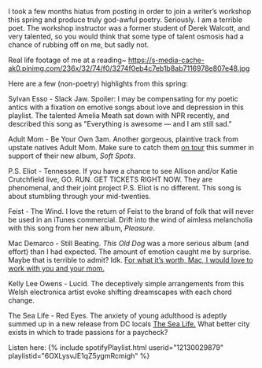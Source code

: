 I took a few months hiatus from posting in order to join a writer’s workshop this spring and produce truly god-awful poetry. Seriously. I am a terrible poet. The workshop instructor was a former student of Derek Walcott, and very talented, so you would think that some type of talent osmosis had a chance of rubbing off on me, but sadly not. 
 
Real life footage of me at a reading~
https://s-media-cache-ak0.pinimg.com/236x/32/74/f0/3274f0eb4c7eb1b8ab7116978e807e48.jpg 
 
Here are a few (non-poetry) highlights from this spring: 
 
Sylvan Esso - Slack Jaw. Spoiler: I may be compensating for my poetic antics with a fixation on emotive songs about love and depression in this playlist. The talented Amelia Meath sat down with NPR recently, and described this song as "Everything is awesome — and I am still sad." 
 
Adult Mom - Be Your Own 3am. Another gorgeous, plaintive track from upstate natives Adult Mom. Make sure to catch them [on tour](https://www.facebook.com/adultmomband/) this summer in support of their new album, *Soft Spots*. 
 
P.S. Eliot - Tennessee. If you have a chance to see Allison and/or Katie Crutchfield live, GO. RUN. GET TICKETS RIGHT NOW. They are phenomenal, and their joint project P.S. Eliot is no different. This song is about stumbling through your mid-twenties. 
 
Feist - The Wind. I love the return of Feist to the brand of folk that will never be used in an iTunes commercial. Drift into the wind of aimless melancholia with this song from her new album, *Pleasure*. 
 
Mac Demarco - Still Beating. *This Old Dog* was a more serious album (and effort) than I had expected. The amount of emotion caught me by surprise. Maybe that is terrible to admit? Idk. [For what it’s worth, Mac, I would love to work with you and your mom.](https://www.mac-demarco.com/2017/04/24/1161/) 
 
Kelly Lee Owens - Lucid. The deceptively simple arrangements from this Welsh electronica artist evoke shifting dreamscapes with each chord change. 
 
The Sea Life - Red Eyes. The anxiety of young adulthood is adeptly summed up in a new release from DC locals [The Sea Life.](https://thesealife.bandcamp.com/album/the-sea-life) What better city exists in which to trade passions for a paycheck? 
 
Listen here: 
{% include spotifyPlaylist.html userid="12130029879" playlistid="6OXLysvJE1qZ5ygmRcmigh" %}
